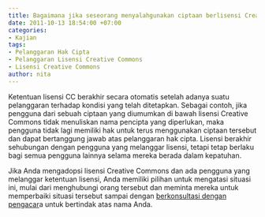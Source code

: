 ```yaml
---
title: Bagaimana jika seseorang menyalahgunakan ciptaan berlisensi Creative Commons?
date: 2011-10-13 18:54:00 +07:00
categories:
- Kajian
tags:
- Pelanggaran Hak Cipta
- Pelanggaran Lisensi Creative Commons
- Lisensi Creative Commons
author: nita
---
```


Ketentuan lisensi CC berakhir secara otomatis setelah adanya suatu pelanggaran terhadap kondisi yang telah ditetapkan. Sebagai contoh, jika pengguna dari sebuah ciptaan yang diumumkan di bawah lisensi Creative Commons tidak menuliskan nama pencipta yang diperlukan, maka pengguna tidak lagi memiliki hak untuk terus menggunakan ciptaan tersebut dan dapat bertanggung jawab atas pelanggaran hak cipta. Lisensi berakhir sehubungan dengan pengguna yang melanggar lisensi, tetapi tetap berlaku bagi semua pengguna lainnya selama mereka berada dalam kepatuhan.

Jika Anda mengadopsi lisensi Creative Commons dan ada pengguna yang melanggar ketentuan lisensi, Anda memiliki pilihan untuk mengatasi situasi ini, mulai dari menghubungi orang tersebut dan meminta mereka untuk memperbaiki situasi tersebut sampai dengan [berkonsultasi dengan pengacar](http://wiki.creativecommons.or.id/FAQ#Dapatkah_CC_memberikan_nasihat_hukum_tentang_lisensi_atau_alat_lainnya.2C_atau_membantu_penegakan_lisensi_CC.3F)a untuk bertindak atas nama Anda.

